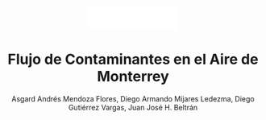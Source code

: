 <p align = "center">
    <img src="./Resources/Media/tecnologico-de-monterrey-white.png", width="175">
<p>

<h1 align = "center">
  <b>Flujo de Contaminantes en el Aire de Monterrey</b>
</h1>
<p align = "center">Asgard Andrés Mendoza Flores, Diego Armando Mijares Ledezma, Diego Gutiérrez Vargas, Juan José H. Beltrán</p>
